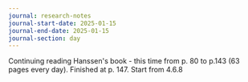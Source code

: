 ```yaml
---
journal: research-notes
journal-start-date: 2025-01-15
journal-end-date: 2025-01-15
journal-section: day
---
```

Continuing reading Hanssen's book - this time from p. 80 to p.143 (63 pages every day). Finished at p. 147. Start from 4.6.8


